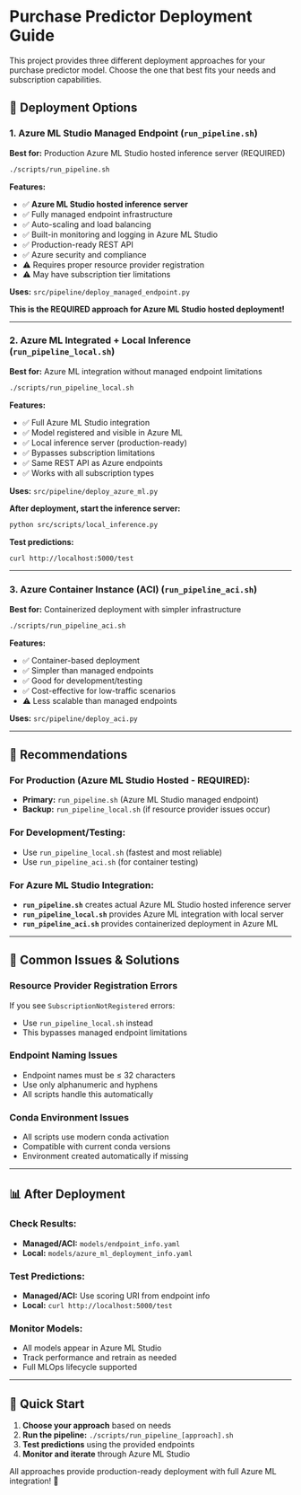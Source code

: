 # Purchase Predictor Deployment Guide

This project provides three different deployment approaches for your purchase predictor model. Choose the one that best fits your needs and subscription capabilities.

## 🚀 **Deployment Options**

### 1. **Azure ML Studio Managed Endpoint** (`run_pipeline.sh`)
**Best for:** Production Azure ML Studio hosted inference server (REQUIRED)

```bash
./scripts/run_pipeline.sh
```

**Features:**
- ✅ **Azure ML Studio hosted inference server** 
- ✅ Fully managed endpoint infrastructure
- ✅ Auto-scaling and load balancing
- ✅ Built-in monitoring and logging in Azure ML Studio
- ✅ Production-ready REST API
- ✅ Azure security and compliance
- ⚠️ Requires proper resource provider registration
- ⚠️ May have subscription tier limitations

**Uses:** `src/pipeline/deploy_managed_endpoint.py`

**This is the REQUIRED approach for Azure ML Studio hosted deployment!**

---

### 2. **Azure ML Integrated + Local Inference** (`run_pipeline_local.sh`)
**Best for:** Azure ML integration without managed endpoint limitations

```bash
./scripts/run_pipeline_local.sh
```

**Features:**
- ✅ Full Azure ML Studio integration
- ✅ Model registered and visible in Azure ML
- ✅ Local inference server (production-ready)
- ✅ Bypasses subscription limitations
- ✅ Same REST API as Azure endpoints
- ✅ Works with all subscription types

**Uses:** `src/pipeline/deploy_azure_ml.py`

**After deployment, start the inference server:**
```bash
python src/scripts/local_inference.py
```

**Test predictions:**
```bash
curl http://localhost:5000/test
```

---

### 3. **Azure Container Instance (ACI)** (`run_pipeline_aci.sh`)
**Best for:** Containerized deployment with simpler infrastructure

```bash
./scripts/run_pipeline_aci.sh
```

**Features:**
- ✅ Container-based deployment
- ✅ Simpler than managed endpoints
- ✅ Good for development/testing
- ✅ Cost-effective for low-traffic scenarios
- ⚠️ Less scalable than managed endpoints

**Uses:** `src/pipeline/deploy_aci.py`

---

## 🎯 **Recommendations**

### **For Production (Azure ML Studio Hosted - REQUIRED):**

- **Primary:** `run_pipeline.sh` (Azure ML Studio managed endpoint)
- **Backup:** `run_pipeline_local.sh` (if resource provider issues occur)

### **For Development/Testing:**

- Use `run_pipeline_local.sh` (fastest and most reliable)
- Use `run_pipeline_aci.sh` (for container testing)

### **For Azure ML Studio Integration:**

- **`run_pipeline.sh`** creates actual Azure ML Studio hosted inference server
- **`run_pipeline_local.sh`** provides Azure ML integration with local server
- **`run_pipeline_aci.sh`** provides containerized deployment in Azure ML

---

## 🔧 **Common Issues & Solutions**

### **Resource Provider Registration Errors**
If you see `SubscriptionNotRegistered` errors:
- Use `run_pipeline_local.sh` instead
- This bypasses managed endpoint limitations

### **Endpoint Naming Issues**
- Endpoint names must be ≤ 32 characters
- Use only alphanumeric and hyphens
- All scripts handle this automatically

### **Conda Environment Issues**
- All scripts use modern conda activation
- Compatible with current conda versions
- Environment created automatically if missing

---

## 📊 **After Deployment**

### **Check Results:**
- **Managed/ACI:** `models/endpoint_info.yaml`
- **Local:** `models/azure_ml_deployment_info.yaml`

### **Test Predictions:**
- **Managed/ACI:** Use scoring URI from endpoint info
- **Local:** `curl http://localhost:5000/test`

### **Monitor Models:**
- All models appear in Azure ML Studio
- Track performance and retrain as needed
- Full MLOps lifecycle supported

---

## 🚀 **Quick Start**

1. **Choose your approach** based on needs
2. **Run the pipeline:** `./scripts/run_pipeline_[approach].sh`
3. **Test predictions** using the provided endpoints
4. **Monitor and iterate** through Azure ML Studio

All approaches provide production-ready deployment with full Azure ML integration! 🎉